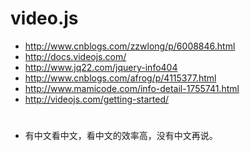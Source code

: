 # video.js
+ http://www.cnblogs.com/zzwlong/p/6008846.html
+ http://docs.videojs.com/
+ http://www.jq22.com/jquery-info404
+ http://www.cnblogs.com/afrog/p/4115377.html
+ http://www.mamicode.com/info-detail-1755741.html
+ http://videojs.com/getting-started/
#
* 有中文看中文，看中文的效率高，没有中文再说。
